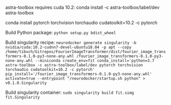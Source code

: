 astra-toolbox requires cuda 10.2: conda install -c astra-toolbox/label/dev astra-toolbox

conda install pytorch torchvision torchaudio cudatoolkit=10.2 -c pytorch

Build Python package:
`python setup.py bdist_wheel`

Build singularity recipe:
`neurodocker generate singularity -b nvidia/cuda:10.2-cudnn7-devel-ubuntu18.04 -p apt --copy /home/tibuch/Gitrepos/FourierImageTransformer/dist/fourier_image_transformers-0.1.0-py3-none-any.whl /fourier_image_transformers-0.1.0-py3-none-any.whl --miniconda create_env=fit conda_install='python=3.7 astra-toolbox -c astra-toolbox/label/dev pytorch torchvision torchaudio cudatoolkit=10.2 -c pytorch' pip_install='/fourier_image_transformers-0.1.0-py3-none-any.whl' activate=true --entrypoint "/neurodocker/startup.sh python" > v0.1.0.Singularity`

Build singularity container:
`sudo singularity build fit.simg fit.Singularity`